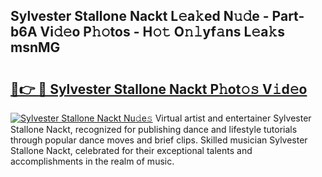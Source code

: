 ## Sylvester Stallone Nackt L𝚎a𝚔ed N𝚞𝚍e - Part-b6A Vi𝚍𝚎o P𝚑𝚘tos - H𝚘𝚝 O𝚗𝚕yf𝚊ns L𝚎a𝚔s msnMG

# <h2><a href="http://kf39s0.oniu.top/?m=Sylvester+Stallone+Nackt">🔗👉 🔴 Sylvester Stallone Nackt P𝚑ot𝚘𝚜 V𝚒d𝚎o</a></h2>

[![Sylvester Stallone Nackt Nu𝚍e𝚜](https://i.imgur.com/0qMVB7G.gif)](http://kf39s0.oniu.top/?m=Sylvester+Stallone+Nackt)
Virtual artist and entertainer Sylvester Stallone Nackt, recognized for publishing dance and lifestyle tutorials through popular dance moves and brief clips. Skilled musician Sylvester Stallone Nackt, celebrated for their exceptional talents and accomplishments in the realm of music.  
